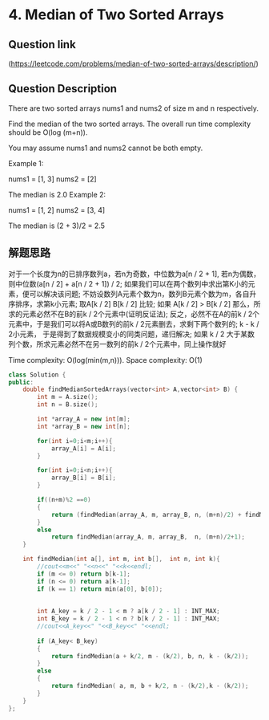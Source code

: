 # 4. Median of Two Sorted Arrays

## Question link
(https://leetcode.com/problems/median-of-two-sorted-arrays/description/)

## Question Description
There are two sorted arrays nums1 and nums2 of size m and n respectively.

Find the median of the two sorted arrays. The overall run time complexity should be O(log (m+n)).

You may assume nums1 and nums2 cannot be both empty.

Example 1:

nums1 = [1, 3]
nums2 = [2]

The median is 2.0
Example 2:

nums1 = [1, 2]
nums2 = [3, 4]

The median is (2 + 3)/2 = 2.5

## 解题思路
对于一个长度为n的已排序数列a，若n为奇数，中位数为a[n / 2 + 1], 若n为偶数，则中位数(a[n / 2] + a[n / 2 + 1]) / 2; 
如果我们可以在两个数列中求出第K小的元素，便可以解决该问题; 不妨设数列A元素个数为n，数列B元素个数为m，各自升序排序，求第k小元素; 
取A[k / 2] B[k / 2] 比较; 如果 A[k / 2] > B[k / 2] 那么，所求的元素必然不在B的前k / 2个元素中(证明反证法); 
反之，必然不在A的前k / 2个元素中，于是我们可以将A或B数列的前k / 2元素删去，求剩下两个数列的; k - k / 2小元素，
于是得到了数据规模变小的同类问题，递归解决; 如果 k / 2 大于某数列个数，所求元素必然不在另一数列的前k / 2个元素中，同上操作就好

Time complexity: O(log(min(m,n))).
Space complexity: O(1)

```c++
class Solution {
public:
    double findMedianSortedArrays(vector<int> A,vector<int> B) {
        int m = A.size();
        int n = B.size();

        int *array_A = new int[m];
        int *array_B = new int[n];

        for(int i=0;i<m;i++){
            array_A[i] = A[i];
        }

        for(int i=0;i<n;i++){
            array_B[i] = B[i];
        }

        if((n+m)%2 ==0)  
        {  
            return (findMedian(array_A, m, array_B, n, (m+n)/2) + findMedian(array_A,m,array_B,n, (m+n)/2+1))/2.0;  
        }  
        else  
            return findMedian(array_A, m, array_B,  n, (m+n)/2+1);
    }  

    int findMedian(int a[], int m, int b[],  int n, int k){
        //cout<<m<<" "<<n<<" "<<k<<endl;
        if (m <= 0) return b[k-1];  
        if (n <= 0) return a[k-1];  
        if (k == 1) return min(a[0], b[0]);   
        
        
        int A_key = k / 2 - 1 < m ? a[k / 2 - 1] : INT_MAX;
        int B_key = k / 2 - 1 < n ? b[k / 2 - 1] : INT_MAX;
        //cout<<A_key<<" "<<B_key<<" "<<endl;
        
        if (A_key< B_key)  
        {  
            return findMedian(a + k/2, m - (k/2), b, n, k - (k/2));  
        }  
        else  
        {  
            return findMedian( a, m, b + k/2, n - (k/2),k - (k/2));  
        }  
    }
};
```